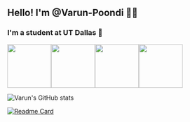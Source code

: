 ## Hello! I'm @Varun-Poondi 🕺🏽
### I'm a student at UT Dallas 🌌

<img src="https://cdn.jsdelivr.net/npm/programming-languages-logos/src/cpp/cpp.png" height="100"><img src="https://cdn.jsdelivr.net/npm/programming-languages-logos/src/java/java.png" height="100"><img src="https://cdn.jsdelivr.net/npm/programming-languages-logos/src/python/python.png" height="100"><img src="https://cdn.jsdelivr.net/npm/programming-languages-logos/src/swift/swift.png" height="100">

![Varun's GitHub stats](https://github-readme-stats.vercel.app/api?username=Varun-Poondi&show_icons=true&theme=radical)
<!--[![Top Langs](https://github-readme-stats.vercel.app/api/top-langs/?username=Varun-Poondi)](https://github.com/Varun-Poondi/github-readme-stats)--->
[![Readme Card](https://github-readme-stats.vercel.app/api/pin/?username=Varun-Poondi&repo=github-readme-stats)](https://github.com/Varun-Poondi/github-readme-stats)



<!---
Varun-Poondi/Varun-Poondi is a ✨ special ✨ repository because its `README.md` (this file) appears on your GitHub profile.
You can click the Preview link to take a look at your changes.
--->
